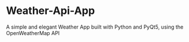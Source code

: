 # Weather-Api-App
A simple and elegant Weather App built with Python and PyQt5, using the OpenWeatherMap API
